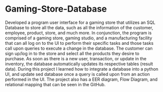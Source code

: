 # Gaming-Store-Database
Developed a program user interface for a gaming store that utilizes an SQL Database to store all the data, such as all the information of the customer, employee, product, store, and much more. In conjunction, the program is comprised of a gaming store, gaming studio, and a manufacturing facility that can all log on to the UI to perform their specific tasks and those tasks call upon queries to execute a change in the database. The customer can sign up/log in to the store and select all the products they desire to purchase. As soon as there is a new user, transaction, or update in the inventory, the database automatically updates its respective tables (result data). During this project I learned how to integrate a database into a python UI, and update sed database once a query is called upon from an action performed in the UI. The project also has a EER diagram, Flow Diagram, and relational mapping that can be seen in the GitHub.

